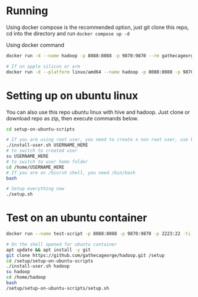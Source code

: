 # Running

Using docker compose is the recommended option, just git clone this repo, cd into the directory and run `docker compose up -d`

Using docker command

```bash
docker run -d --name hadoop -p 8088:8088 -p 9870:9870 --rm gathecageorge/hadoop:3.2.0

# If on apple silicon or arm
docker run -d --platform linux/amd64 --name hadoop -p 8088:8088 -p 9870:9870 --rm gathecageorge/hadoop:3.2.0
```

# Setting up on ubuntu linux

You can also use this repo ubuntu linux with hive and hadoop. Just clone or download repo as zip, then execute commands below.

```bash
cd setup-on-ubuntu-scripts

# If you are using root user, you need to create a non root user, use below script to do that
./install-user.sh USERNAME_HERE
# to switch to created user
su USERNAME_HERE
# to switch to user home folder
cd /home/USERNAME_HERE
# If you are on /bin/sh shell, you need /bin/bash
bash

# Setup everything now
./setup.sh
```

# Test on an ubuntu container
```bash
docker run --name test-script -p 8088:8088 -p 9870:9870 -p 2223:22 -ti ubuntu:22.04 bash

# On the shell opened for ubuntu container
apt update && apt install -y git
git clone https://github.com/gathecageorge/hadoop.git /setup
cd /setup/setup-on-ubuntu-scripts
./install-user.sh hadoop
su hadoop
cd /home/hadoop
bash
/setup/setup-on-ubuntu-scripts/setup.sh
```
